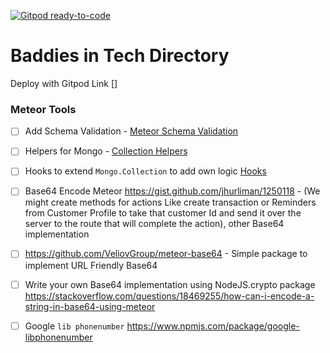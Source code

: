 [![Gitpod ready-to-code](https://img.shields.io/badge/Gitpod-ready--to--code-blue?logo=gitpod)](https://gitpod.io/#https://github.com/bit-community/directory)

# Baddies in Tech Directory

Deploy with Gitpod Link []


### Meteor Tools

- [ ] Add Schema Validation - [Meteor Schema Validation](https://guide.meteor.com/collections.html#schemas)
- [ ] Helpers for Mongo - [Collection Helpers](https://guide.meteor.com/collections.html#collection-helpers)
- [ ] Hooks to extend `Mongo.Collection` to add own logic [Hooks](https://guide.meteor.com/collections.html#hooks)

- [ ] Base64 Encode Meteor https://gist.github.com/jhurliman/1250118 - (We might create methods for actions Like create transaction or Reminders from Customer Profile to take that customer Id and send it over the server to the route that will complete the action), other Base64 implementation
- [ ] https://github.com/VeliovGroup/meteor-base64 - Simple package to implement URL Friendly Base64
- [ ] Write your own Base64 implementation using NodeJS.crypto package https://stackoverflow.com/questions/18469255/how-can-i-encode-a-string-in-base64-using-meteor
- [ ] Google `lib phonenumber` https://www.npmjs.com/package/google-libphonenumber

